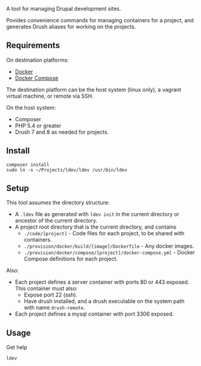A tool for managing Drupal development sites.

Povides convenience commands for managing containers for a project, and generates Drush aliases for working on the projects.

## Requirements

On destination platforms:

-   [Docker](https://www.docker.com/what-docker)
-   [Docker Compose](https://www.docker.com/docker-compose)

The destination platform can be the host system (linux only), a vagrant virtual machine, or remote via SSH.

On the host system:

-   Composer
-   PHP 5.4 or greater
-   Drush 7 and 8 as needed for projects.

## Install

```shell
composer install
sudo ln -s ~/Projects/ldev/ldev /usr/bin/ldev
```

## Setup

This tool assumes the directory structure:

-   A `.ldev` file as generated with `ldev init` in the current directory or ancestor of the current directory.
-   A project root directory that is the current directory, and contains
    -   `./code/[project]` - Code files for each project, to be shared with containers.
    -   `./provision/docker/build/[image]/Dockerfile` - Any docker images.
    -   `./provision/docker/compose/[project]/docker-compose.yml` - Docker Compose definitions for each project.

Also:

-   Each project defines a server container with ports 80 or 443 exposed. This container must also:
    -   Expose port 22 (ssh).
    -   Have drush installed, and a drush executable on the system path with name `drush-remote`.
-   Each project defines a mysql container with port 3306 exposed.

## Usage

Get help

```shell
ldev
```
